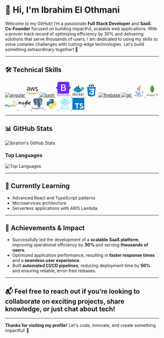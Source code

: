# 👋 Hi, I'm Ibrahim El Othmani

Welcome to my GitHub! I’m a passionate **Full Stack Developer** and **SaaS Co-Founder** focused on building impactful, scalable web applications. With a proven track record of optimizing efficiency by 30% and delivering solutions that serve thousands of users, I am dedicated to using my skills to solve complex challenges with cutting-edge technologies.
Let’s build something extraordinary together! 🚀

---

## 🛠️ Technical Skills

<p align="left">
  <a href="https://angular.io" rel="nofollow">
    <img src="https://camo.githubusercontent.com/02dd9abf6d6830d335436073ba11481772e6f21353cdaf72e6d4459c93dcb3ca/68747470733a2f2f616e67756c61722e696f2f6173736574732f696d616765732f6c6f676f732f616e67756c61722f616e67756c61722e737667" alt="angular" width="40" height="40" style="max-width: 100%;">
  </a>
  <a href="https://aws.amazon.com" rel="nofollow">
    <img src="https://raw.githubusercontent.com/devicons/devicon/master/icons/amazonwebservices/amazonwebservices-original-wordmark.svg" alt="aws" width="40" height="40" style="max-width: 100%;">
  </a>
  <a href="https://www.gnu.org/software/bash/" rel="nofollow">
    <img src="https://camo.githubusercontent.com/b12f5974f22654ef48a4f981aaab21dfd0597c8d5e48de11315744ef5e5added/68747470733a2f2f7777772e766563746f726c6f676f2e7a6f6e652f6c6f676f732f676e755f626173682f676e755f626173682d69636f6e2e737667" alt="bash" width="50" height="50" style="max-width: 100%;">
  </a>
  <a href="https://getbootstrap.com" rel="nofollow">
    <img src="https://raw.githubusercontent.com/devicons/devicon/master/icons/bootstrap/bootstrap-plain-wordmark.svg" alt="bootstrap" width="50" height="50" style="max-width: 100%;">
  </a>
  <a href="https://www.docker.com/" rel="nofollow">
    <img src="https://raw.githubusercontent.com/devicons/devicon/master/icons/docker/docker-original-wordmark.svg" alt="docker" width="40" height="40" style="max-width: 100%;">
  </a>
  <a href="https://www.w3schools.com/css/" rel="nofollow">
    <img src="https://raw.githubusercontent.com/devicons/devicon/master/icons/css3/css3-original-wordmark.svg" alt="css3" width="40" height="40" style="max-width: 100%;">
  </a>
  <a href="https://firebase.google.com/" rel="nofollow">
    <img src="https://camo.githubusercontent.com/f19579bd4b5f0b9812474d8109d5882710dad0399d94497a26ea79dc01dea234/68747470733a2f2f7777772e766563746f726c6f676f2e7a6f6e652f6c6f676f732f66697265626173652f66697265626173652d69636f6e2e737667" alt="firebase" width="40" height="40" style="max-width: 100%;">
  </a>
  <a href="https://git-scm.com/" rel="nofollow">
    <img src="https://camo.githubusercontent.com/ff5301ef7472dbdf522b776167a8af8c326299fe8175e53f6b052bbcc04533e3/68747470733a2f2f7777772e766563746f726c6f676f2e7a6f6e652f6c6f676f732f6769742d73636d2f6769742d73636d2d69636f6e2e737667" alt="git" width="40" height="40" style="max-width: 100%;">
  </a>
  <a href="https://www.java.com" rel="nofollow">
    <img src="https://raw.githubusercontent.com/devicons/devicon/master/icons/java/java-original.svg" alt="java" width="40" height="40" style="max-width: 100%;">
  </a>
  <a href="https://www.mongodb.com/" rel="nofollow">
    <img src="https://raw.githubusercontent.com/devicons/devicon/master/icons/mongodb/mongodb-original-wordmark.svg" alt="mongodb" width="40" height="40" style="max-width: 100%;">
  </a>
  <a href="https://www.mysql.com/" rel="nofollow">
    <img src="https://raw.githubusercontent.com/devicons/devicon/master/icons/mysql/mysql-original-wordmark.svg" alt="mysql" width="40" height="40" style="max-width: 100%;">
  </a>
  <a href="https://nodejs.org" rel="nofollow">
    <img src="https://raw.githubusercontent.com/devicons/devicon/master/icons/nodejs/nodejs-original-wordmark.svg" alt="nodejs" width="40" height="40" style="max-width: 100%;">
  </a>
  <a href="https://www.postgresql.org" rel="nofollow">
    <img src="https://raw.githubusercontent.com/devicons/devicon/master/icons/postgresql/postgresql-original-wordmark.svg" alt="postgresql" width="40" height="40" style="max-width: 100%;">
  </a>
  <a href="https://www.python.org" rel="nofollow">
    <img src="https://raw.githubusercontent.com/devicons/devicon/master/icons/python/python-original.svg" alt="python" width="40" height="40" style="max-width: 100%;">
  </a>
  <a href="https://reactjs.org/" rel="nofollow">
    <img src="https://raw.githubusercontent.com/devicons/devicon/master/icons/react/react-original-wordmark.svg" alt="react" width="40" height="40" style="max-width: 100%;">
  </a>
  <a href="https://www.typescriptlang.org/" rel="nofollow">
    <img src="https://raw.githubusercontent.com/devicons/devicon/master/icons/typescript/typescript-original.svg" alt="typescript" width="40" height="40" style="max-width: 100%;">
  </a>
</p>

---

## 📊 GitHub Stats

![Ibrahim's GitHub Stats](https://github-readme-stats.vercel.app/api?username=ibrahimelothmani&show_icons=true&count_private=true&hide=prs&hide_title=true)

### Top Languages

![Top Languages](https://github-readme-stats.vercel.app/api/top-langs/?username=ibrahimelothmani&layout=compact&langs_count=10&hide_title=true)

---

## 🌱 Currently Learning
- Advanced React and TypeScript patterns
- Microservices architecture
- Serverless applications with AWS Lambda

---

## 🎯 Achievements & Impact

- Successfully led the development of a **scalable SaaS platform**, improving operational efficiency by **30%** and serving **thousands of users**.
- Optimized application performance, resulting in **faster response times** and a **seamless user experience**.
- Built **automated CI/CD pipelines**, reducing deployment time by **50%** and ensuring reliable, error-free releases.

---

## 📬 Feel free to reach out if you’re looking to collaborate on exciting projects, share knowledge, or just chat about tech! 

---

**Thanks for visiting my profile!** Let's code, innovate, and create something impactful! 🚀
